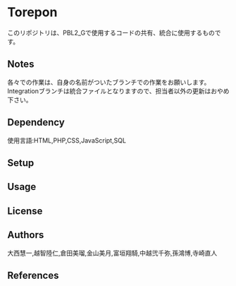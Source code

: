 # Torepon
このリポジトリは、PBL2_Gで使用するコードの共有、統合に使用するものです。

## Notes
 各々での作業は、自身の名前がついたブランチでの作業をお願いします。
 Integrationブランチは統合ファイルとなりますので、担当者以外の更新はおやめ下さい。

## Dependency
使用言語:HTML,PHP,CSS,JavaScript,SQL


## Setup


## Usage

## License


## Authors
大西慧一,越智陸仁,倉田美瑠,金山美月,富垣翔騎,中越弐千弥,孫鴻博,寺崎直人

## References
